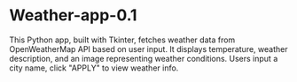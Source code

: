 # Weather-app-0.1
This Python app, built with Tkinter, fetches weather data from OpenWeatherMap API based on user input. It displays temperature, weather description, and an image representing weather conditions. Users input a city name, click "APPLY" to view weather info.
